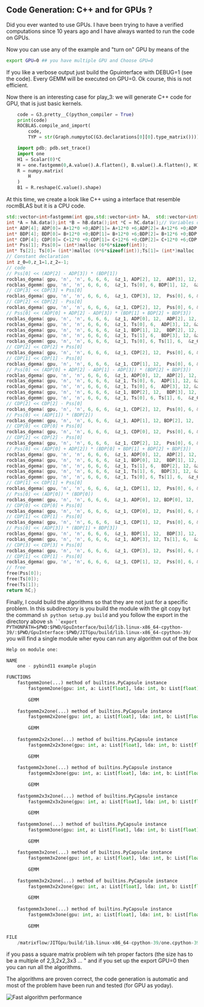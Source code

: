 
## Code Generation: C++ and for GPUs ?

Did you ever wanted to use GPUs. I have been trying to have a verified
computations since 10 years ago and I have always wanted to run the
code on GPUs.

Now you can use any of the example and "turn on" GPU by means of the 

```sh
export GPU=0 ## you have multiple GPU and Choose GPU=0
```

If you like a verbose output just build the Gpuinterface with DEBUG=1
(see the code).  Every GEMM will be executed on GPU=0. Ok course, this
is not efficient. 


Now there is an interesting case for play_3: we will generate C++ code
for GPU, that is just basic kernels. 


```py
    code = G3.pretty__C(python_compiler = True) 
    print(code)
    ROCBLAS.compile_and_import(
        code,
        TYP = str(Graph.numpytoC(G3.declarations[0][0].type_matrix())))

    import pdb; pdb.set_trace()
    import one
    H1 = Scalar(0)*C
    H = one.fastgemm(0,A.value().A.flatten(), B.value().A.flatten(), H1.value().A.flatten())
    R = numpy.matrix(
        H
    )
    B1 = R.reshape(C.value().shape)
```

At this time, we create a look like C++ using a interface that
resemble rocmBLAS but it is a CPU code.

```c++
std::vector<int>fastgemm(int gpu,std::vector<int> hA,  std::vector<int> hB,  std::vector<int> hC  ){ 
int *A = hA.data();int *B = hB.data();int *C = hC.data();// Variables declaration 
int* ADP[4]; ADP[0]= A+12*0 +0;ADP[1]= A+12*0 +6;ADP[2]= A+12*6 +0;ADP[3]= A+12*6 +6;
int* BDP[4]; BDP[0]= B+12*0 +0;BDP[1]= B+12*0 +6;BDP[2]= B+12*6 +0;BDP[3]= B+12*6 +6;
int* CDP[4]; CDP[0]= C+12*0 +0;CDP[1]= C+12*6 +0;CDP[2]= C+12*0 +6;CDP[3]= C+12*6 +6;
int* Pss[1]; Pss[0]= (int*)malloc (6*6*sizeof(int));
int* Ts[2]; Ts[0]= (int*)malloc (6*6*sizeof(int));Ts[1]= (int*)malloc (6*6*sizeof(int));
// Constant declaration 
int z_0=0,z_1=1,z_2=-1;
// code 
// Pss[0] << (ADP[2] - ADP[3]) * (BDP[1])
rocblas_dgema( gpu, 'n', 'n', 6, 6, 6,  &z_1, ADP[2], 12,  ADP[3], 12, &z_2,  Ts[0], 6); 
rocblas_dgemm( gpu, 'n', 'n', 6, 6, 6,  &z_1, Ts[0], 6, BDP[1], 12,  &z_0, Pss[0], 6); 
// CDP[3] << CDP[3] + Pss[0]
rocblas_dgema( gpu, 'n', 'n', 6, 6, 6,  &z_1, CDP[3], 12,  Pss[0], 6, &z_1,  CDP[3], 12); 
// CDP[2] << CDP[2] - Pss[0]
rocblas_dgema( gpu, 'n', 'n', 6, 6, 6,  &z_1, CDP[2], 12,  Pss[0], 6, &z_2,  CDP[2], 12); 
// Pss[0] << (ADP[0] + ADP[2] - ADP[3]) * (BDP[1] + BDP[2] + BDP[3])
rocblas_dgema( gpu, 'n', 'n', 6, 6, 6,  &z_1, ADP[0], 12,  ADP[2], 12, &z_1,  Ts[0], 6); 
rocblas_dgema( gpu, 'n', 'n', 6, 6, 6,  &z_1, Ts[0], 6,  ADP[3], 12, &z_2,  Ts[0], 6); 
rocblas_dgema( gpu, 'n', 'n', 6, 6, 6,  &z_1, BDP[1], 12,  BDP[2], 12, &z_1,  Ts[1], 6); 
rocblas_dgema( gpu, 'n', 'n', 6, 6, 6,  &z_1, Ts[1], 6,  BDP[3], 12, &z_1,  Ts[1], 6); 
rocblas_dgemm( gpu, 'n', 'n', 6, 6, 6,  &z_1, Ts[0], 6, Ts[1], 6,  &z_0, Pss[0], 6); 
// CDP[2] << CDP[2] + Pss[0]
rocblas_dgema( gpu, 'n', 'n', 6, 6, 6,  &z_1, CDP[2], 12,  Pss[0], 6, &z_1,  CDP[2], 12); 
// CDP[1] << CDP[1] - Pss[0]
rocblas_dgema( gpu, 'n', 'n', 6, 6, 6,  &z_1, CDP[1], 12,  Pss[0], 6, &z_2,  CDP[1], 12); 
// Pss[0] << (ADP[0] + ADP[2] - ADP[1] - ADP[3]) * (BDP[2] + BDP[3])
rocblas_dgema( gpu, 'n', 'n', 6, 6, 6,  &z_1, ADP[0], 12,  ADP[2], 12, &z_1,  Ts[0], 6); 
rocblas_dgema( gpu, 'n', 'n', 6, 6, 6,  &z_1, Ts[0], 6,  ADP[1], 12, &z_2,  Ts[0], 6); 
rocblas_dgema( gpu, 'n', 'n', 6, 6, 6,  &z_1, Ts[0], 6,  ADP[3], 12, &z_2,  Ts[0], 6); 
rocblas_dgema( gpu, 'n', 'n', 6, 6, 6,  &z_1, BDP[2], 12,  BDP[3], 12, &z_1,  Ts[1], 6); 
rocblas_dgemm( gpu, 'n', 'n', 6, 6, 6,  &z_1, Ts[0], 6, Ts[1], 6,  &z_0, Pss[0], 6); 
// CDP[2] << CDP[2] - Pss[0]
rocblas_dgema( gpu, 'n', 'n', 6, 6, 6,  &z_1, CDP[2], 12,  Pss[0], 6, &z_2,  CDP[2], 12); 
// Pss[0] << (ADP[1]) * (BDP[2])
rocblas_dgemm( gpu, 'n', 'n', 6, 6, 6,  &z_1, ADP[1], 12, BDP[2], 12,  &z_0, Pss[0], 6); 
// CDP[0] << CDP[0] + Pss[0]
rocblas_dgema( gpu, 'n', 'n', 6, 6, 6,  &z_1, CDP[0], 12,  Pss[0], 6, &z_1,  CDP[0], 12); 
// CDP[2] << CDP[2] - Pss[0]
rocblas_dgema( gpu, 'n', 'n', 6, 6, 6,  &z_1, CDP[2], 12,  Pss[0], 6, &z_2,  CDP[2], 12); 
// Pss[0] << (ADP[0] + ADP[2]) * (BDP[0] + BDP[1] + BDP[2] + BDP[3])
rocblas_dgema( gpu, 'n', 'n', 6, 6, 6,  &z_1, ADP[0], 12,  ADP[2], 12, &z_1,  Ts[0], 6); 
rocblas_dgema( gpu, 'n', 'n', 6, 6, 6,  &z_1, BDP[0], 12,  BDP[1], 12, &z_1,  Ts[1], 6); 
rocblas_dgema( gpu, 'n', 'n', 6, 6, 6,  &z_1, Ts[1], 6,  BDP[2], 12, &z_1,  Ts[1], 6); 
rocblas_dgema( gpu, 'n', 'n', 6, 6, 6,  &z_1, Ts[1], 6,  BDP[3], 12, &z_1,  Ts[1], 6); 
rocblas_dgemm( gpu, 'n', 'n', 6, 6, 6,  &z_1, Ts[0], 6, Ts[1], 6,  &z_0, Pss[0], 6); 
// CDP[1] << CDP[1] + Pss[0]
rocblas_dgema( gpu, 'n', 'n', 6, 6, 6,  &z_1, CDP[1], 12,  Pss[0], 6, &z_1,  CDP[1], 12); 
// Pss[0] << (ADP[0]) * (BDP[0])
rocblas_dgemm( gpu, 'n', 'n', 6, 6, 6,  &z_1, ADP[0], 12, BDP[0], 12,  &z_0, Pss[0], 6); 
// CDP[0] << CDP[0] + Pss[0]
rocblas_dgema( gpu, 'n', 'n', 6, 6, 6,  &z_1, CDP[0], 12,  Pss[0], 6, &z_1,  CDP[0], 12); 
// CDP[1] << CDP[1] - Pss[0]
rocblas_dgema( gpu, 'n', 'n', 6, 6, 6,  &z_1, CDP[1], 12,  Pss[0], 6, &z_2,  CDP[1], 12); 
// Pss[0] << (ADP[3]) * (BDP[1] + BDP[3])
rocblas_dgema( gpu, 'n', 'n', 6, 6, 6,  &z_1, BDP[1], 12,  BDP[3], 12, &z_1,  Ts[1], 6); 
rocblas_dgemm( gpu, 'n', 'n', 6, 6, 6,  &z_1, ADP[3], 12, Ts[1], 6,  &z_0, Pss[0], 6); 
// CDP[3] << CDP[3] + Pss[0]
rocblas_dgema( gpu, 'n', 'n', 6, 6, 6,  &z_1, CDP[3], 12,  Pss[0], 6, &z_1,  CDP[3], 12); 
// CDP[1] << CDP[1] - Pss[0]
rocblas_dgema( gpu, 'n', 'n', 6, 6, 6,  &z_1, CDP[1], 12,  Pss[0], 6, &z_2,  CDP[1], 12); 
// free 
free(Pss[0]);
free(Ts[0]);
free(Ts[1]);
return hC;}
```

Finally, I could build the algorithms so that they are not just for a specific problem. In this subdirectory is you build the module with the git copy byt the command 
```sh python setup.py build``` and you follow the export in the directory above ```sh ``export PYTHONPATH=$PWD:$PWD/GpuInterface/build/lib.linux-x86_64-cpython-39/:$PWD/GpuInterface:$PWD/JITGpu/build/lib.linux-x86_64-cpython-39/``` you will find a single module wher eyou can run any algorithm out of the box

```python
Help on module one:

NAME
    one - pybind11 example plugin

FUNCTIONS
    fastgemm2one(...) method of builtins.PyCapsule instance
        fastgemm2one(gpu: int, a: List[float], lda: int, b: List[float], ldb: int, c: List[float], ldc: int) -> List[float]
        
        GEMM
    
    fastgemm2x2one(...) method of builtins.PyCapsule instance
        fastgemm2x2one(gpu: int, a: List[float], lda: int, b: List[float], ldb: int, c: List[float], ldc: int) -> List[float]
        
        GEMM
    
    fastgemm2x2x3one(...) method of builtins.PyCapsule instance
        fastgemm2x2x3one(gpu: int, a: List[float], lda: int, b: List[float], ldb: int, c: List[float], ldc: int) -> List[float]
        
        GEMM
    
    fastgemm2x3one(...) method of builtins.PyCapsule instance
        fastgemm2x3one(gpu: int, a: List[float], lda: int, b: List[float], ldb: int, c: List[float], ldc: int) -> List[float]
        
        GEMM
    
    fastgemm2x3x2one(...) method of builtins.PyCapsule instance
        fastgemm2x3x2one(gpu: int, a: List[float], lda: int, b: List[float], ldb: int, c: List[float], ldc: int) -> List[float]
        
        GEMM
    
    fastgemm3one(...) method of builtins.PyCapsule instance
        fastgemm3one(gpu: int, a: List[float], lda: int, b: List[float], ldb: int, c: List[float], ldc: int) -> List[float]
        
        GEMM
    
    fastgemm3x2one(...) method of builtins.PyCapsule instance
        fastgemm3x2one(gpu: int, a: List[float], lda: int, b: List[float], ldb: int, c: List[float], ldc: int) -> List[float]
        
        GEMM
    
    fastgemm3x2x2one(...) method of builtins.PyCapsule instance
        fastgemm3x2x2one(gpu: int, a: List[float], lda: int, b: List[float], ldb: int, c: List[float], ldc: int) -> List[float]
        
        GEMM
    
    fastgemm3x3one(...) method of builtins.PyCapsule instance
        fastgemm3x3one(gpu: int, a: List[float], lda: int, b: List[float], ldb: int, c: List[float], ldc: int) -> List[float]
        
        GEMM

FILE
    /matrixflow/JITGpu/build/lib.linux-x86_64-cpython-39/one.cpython-39-x86_64-linux-gnu.so

```

if you pass a square matrix problem wih teh proper factors (the size has to be a multiple of 2,3,2x2,3x3 ... " and if you set up the export GPU=0 then you can run all the algorithms. 

The algorithms are proven correct, the code generation is automatic and most of the problem have been run and tested  (for GPU as yoday). 


![Fast algorithm performance](https://github.com/paolodalberto/MatrixFlow/assets/15663156/fca42d9e-3189-458d-ad89-17e837bed454)


